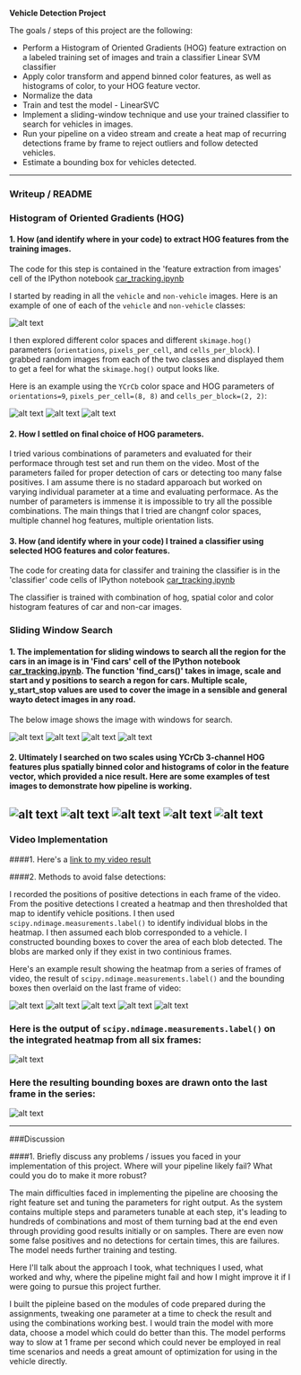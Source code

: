 
**Vehicle Detection Project**

The goals / steps of this project are the following:

* Perform a Histogram of Oriented Gradients (HOG) feature extraction on a labeled training set of images and train a classifier Linear SVM classifier
* Apply color transform and append binned color features, as well as histograms of color, to your HOG feature vector. 
* Normalize the data
* Train and test the model - LinearSVC
* Implement a sliding-window technique and use your trained classifier to search for vehicles in images.
* Run your pipeline on a video stream and create a heat map of recurring detections frame by frame to reject outliers and follow detected vehicles.
* Estimate a bounding box for vehicles detected.

[//]: # (Image References)
[image1]: ./output_images/car_not_car_img.png

[image2]: ./output_images/hog_img1.png
[image9]: ./output_images/hog_img2.png
[image10]: ./output_images/hog_img3.png

[image3]: ./output_images/sliding_1.png
[image4]: ./output_images/sliding_2.png
[image11]: ./output_images/sliding_3.png
[image12]: ./output_images/sliding_4.png

[image5]: ./output_images/heat_1.png
[image13]: ./output_images/heat_2.png
[image14]: ./output_images/heat_3.png
[image15]: ./output_images/heat_4.png
[image16]: ./output_images/heat_5.png


[image6]: ./output_images/labels.png
[image21]: ./output_images/final_box.png

[image7]: ./output_images/all_box1.png
[image17]: ./output_images/all_box2.png
[image18]: ./output_images/all_box3.png
[image19]: ./output_images/all_box4.png
[image20]: ./output_images/all_box5.png


[video1]: ./out_project_video.mp4

---
### Writeup / README

### Histogram of Oriented Gradients (HOG)

#### 1. How (and identify where in your code) to extract HOG features from the training images.

The code for this step is contained in the 'feature extraction from images' cell of the IPython notebook [car_tracking.ipynb](./car_tracking.ipynb)

I started by reading in all the `vehicle` and `non-vehicle` images.  Here is an example of one of each of the `vehicle` and `non-vehicle` classes:

![alt text][image1]

I then explored different color spaces and different `skimage.hog()` parameters (`orientations`, `pixels_per_cell`, and `cells_per_block`).  I grabbed random images from each of the two classes and displayed them to get a feel for what the `skimage.hog()` output looks like.

Here is an example using the `YCrCb` color space and HOG parameters of `orientations=9`, `pixels_per_cell=(8, 8)` and `cells_per_block=(2, 2)`:

![alt text][image2]
![alt text][image9]
![alt text][image10]

#### 2. How I settled on final choice of HOG parameters.

I tried various combinations of parameters and evaluated for their performace through test set and run them on the video. Most of the parameters failed for proper detection of cars or detecting too many false positives. I am assume there is no stadard apparoach but worked on varying individual parameter at a time and evaluating performace. As the number of parameters is immense it is impossible to try all the possible combinations. The main things that I tried are changnf color spaces, multiple channel hog features, multiple orientation lists. 

#### 3. How (and identify where in your code) I trained a classifier using selected HOG features and color features.

The  code for creating data for classifer and training the classifier is in the 'classifier' code cells of IPython notebook [car_tracking.ipynb](./car_tracking.ipynb)

The classifier is trained with combination of hog, spatial color and color histogram features of car and non-car images.

### Sliding Window Search

#### 1. The implementation for sliding windows to search all the region for the cars in an image is in 'Find cars' cell of the  IPython notebook [car_tracking.ipynb](./car_tracking.ipynb). The function 'find_cars()' takes in image, scale and start and y positions to search a regon for cars. Multiple scale, y_start_stop values are used to cover the image in a sensible and general wayto detect images in any road. 

The below image shows the image with windows for search. 

![alt text][image3]
![alt text][image4]
![alt text][image11]
![alt text][image12]


#### 2. Ultimately I searched on two scales using YCrCb 3-channel HOG features plus spatially binned color and histograms of color in the feature vector, which provided a nice result. Here are some examples of test images to demonstrate how pipeline is working. 


![alt text][image7]
![alt text][image17]
![alt text][image18]
![alt text][image19]
![alt text][image20]
---

### Video Implementation

####1. Here's a [link to my video result](./out_project_video.mp4)


####2. Methods to avoid false detections:

I recorded the positions of positive detections in each frame of the video.  From the positive detections I created a heatmap and then thresholded that map to identify vehicle positions.  I then used `scipy.ndimage.measurements.label()` to identify individual blobs in the heatmap.  I then assumed each blob corresponded to a vehicle.  I constructed bounding boxes to cover the area of each blob detected.  The blobs are marked only if they exist in two continious frames. 

Here's an example result showing the heatmap from a series of frames of video, the result of `scipy.ndimage.measurements.label()` and the bounding boxes then overlaid on the last frame of video:

![alt text][image5]
![alt text][image13]
![alt text][image14]
![alt text][image15]
![alt text][image16]

### Here is the output of `scipy.ndimage.measurements.label()` on the integrated heatmap from all six frames:
![alt text][image6]

### Here the resulting bounding boxes are drawn onto the last frame in the series:
![alt text][image21]



---

###Discussion

####1. Briefly discuss any problems / issues you faced in your implementation of this project.  Where will your pipeline likely fail?  What could you do to make it more robust?

The main difficulties faced in implementing the pipeline are choosing the right feature set and tuning the parameters for right output. As the system contains multiple steps and parameters tunable at each step, it's leading to hundreds of combinations and most of them turning bad at the end even through providing good results initially or on samples. There are even now some false positives and no detections for certain times, this are failures. The model needs further training and testing.

Here I'll talk about the approach I took, what techniques I used, what worked and why, where the pipeline might fail and how I might improve it if I were going to pursue this project further.  

I built the pipleine based on the modules of code prepared during the assignments, tweaking one parameter at a time to check the result and using the combinations working best. I would train the model with more data, choose a model which could do better than this. The model performs way to slow at 1 frame per second which could never be employed in real time scenarios and needs a great amount of optimization for using in the vehicle directly.
